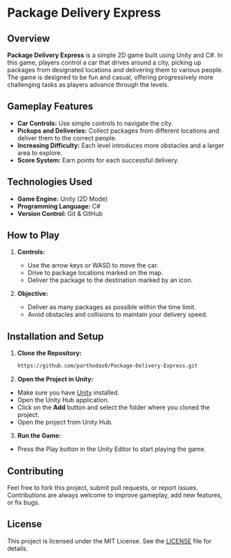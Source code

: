# **Package Delivery Express**

## **Overview**
**Package Delivery Express** is a simple 2D game built using Unity and C#. In this game, players control a car that drives around a city, picking up packages from designated locations and delivering them to various people. The game is designed to be fun and casual, offering progressively more challenging tasks as players advance through the levels.

## **Gameplay Features**
- **Car Controls:** Use simple controls to navigate the city.
- **Pickups and Deliveries:** Collect packages from different locations and deliver them to the correct people.
- **Increasing Difficulty:** Each level introduces more obstacles and a larger area to explore.
- **Score System:** Earn points for each successful delivery.
  
## **Technologies Used**
- **Game Engine:** Unity (2D Mode)
- **Programming Language:** C#
- **Version Control:** Git & GitHub

## **How to Play**
1. **Controls:**
   - Use the arrow keys or WASD to move the car.
   - Drive to package locations marked on the map.
   - Deliver the package to the destination marked by an icon.

2. **Objective:**
   - Deliver as many packages as possible within the time limit.
   - Avoid obstacles and collisions to maintain your delivery speed.

## **Installation and Setup**

1. **Clone the Repository:**
   ```bash
   https://github.com/parthodas0/Package-Delivery-Express.git
2. **Open the Project in Unity:**
- Make sure you have [Unity](https://unity.com/) installed.
- Open the Unity Hub application.
- Click on the **Add** button and select the folder where you cloned the project.
- Open the project from Unity Hub.

3. **Run the Game:**
- Press the Play button in the Unity Editor to start playing the game.

## **Contributing**
Feel free to fork this project, submit pull requests, or report issues. Contributions are always welcome to improve gameplay, add new features, or fix bugs.

## **License**
This project is licensed under the MIT License. See the [LICENSE](LICENSE) file for details.
